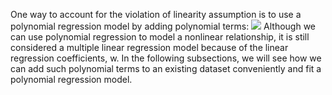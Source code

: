 One way to account for the violation of linearity assumption is to use a polynomial regression model by adding polynomial terms:
![](https://i.imgur.com/AkiB8CC.png)
Although we can use polynomial regression to model a nonlinear relationship, it is still considered a multiple linear regression model because of the linear regression coefficients, w. In the following subsections, we will see how we can add such polynomial terms to an existing dataset conveniently and fit a polynomial regression model.